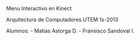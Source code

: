 Menu Interactivo en Kinect

Arquitectura de Computadores UTEM 1s-2013

Alumnos: - Matias Astorga D.
         - Fransisco Sandoval I.
         
         
